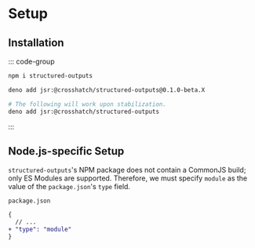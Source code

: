 # Setup

## Installation

::: code-group

```sh [Node.js]
npm i structured-outputs
```

```sh [Deno]
deno add jsr:@crosshatch/structured-outputs@0.1.0-beta.X

# The following will work upon stabilization.
deno add jsr:@crosshatch/structured-outputs
```

:::

## Node.js-specific Setup

`structured-outputs`'s NPM package does not contain a CommonJS build; only ES Modules are supported.
Therefore, we must specify `module` as the value of the `package.json`'s `type` field.

`package.json`

```diff
{
  // ...
+ "type": "module"
}
```
